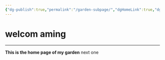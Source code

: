 ```yaml
---
{"dg-publish":true,"permalink":"/garden-subpage/","dgHomeLink":true,"dgPassFrontmatter":true}
---
```



# welcom aming
---
**This is the home page of my garden**
next one